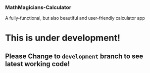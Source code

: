 ### MathMagicians-Calculator
A fully-functional, but also beautiful and user-friendly calculator app

# This is under development! 

## Please Change to `development` branch to see latest working code! 
